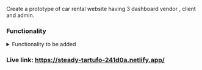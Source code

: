 Create a prototype of car rental website having 3 dashboard vendor , client and admin.

### Functionality

<details>
<summary>Functionality to be added</summary>
<ul>
<li>Vendor : Can create account and add the cars with area of service and car name</li>
<li>Client : Selects the initial location and nearby cars are shown</li>
<li>Admin : Can review the vendor and client interaction</li>
</ul>
</details>

### Live link: https://steady-tartufo-241d0a.netlify.app/
